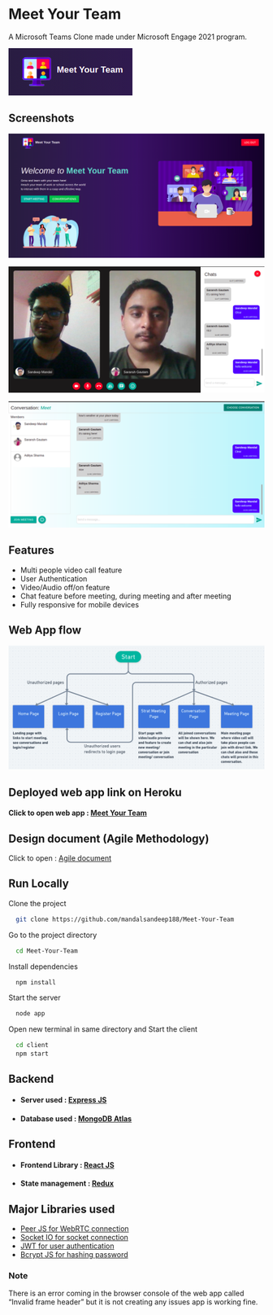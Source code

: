 # Meet Your Team

A Microsoft Teams Clone made under Microsoft Engage 2021 program.

![Logo](./screenshots/Logo.png)

## Screenshots

![App Screenshot](./screenshots/HomeScreen.png)

![App Screenshot](./screenshots/MeetScreen.png)

![App Screenshot](./screenshots/ConversationScreen.png)

## Features

- Multi people video call feature
- User Authentication
- Video/Audio off/on feature
- Chat feature before meeting, during meeting and after meeting
- Fully responsive for mobile devices

## Web App flow

![Web app flow](./screenshots/WebAppFlow.png)

## Deployed web app link on Heroku

#### Click to open web app : [Meet Your Team](https://meetyourteam.herokuapp.com/)

## Design document (Agile Methodology)

Click to open : [Agile document](https://tinyurl.com/44yxj2z5)

## Run Locally

Clone the project

```bash
  git clone https://github.com/mandalsandeep188/Meet-Your-Team
```

Go to the project directory

```bash
  cd Meet-Your-Team
```

Install dependencies

```bash
  npm install
```

Start the server

```bash
  node app
```

Open new terminal in same directory and Start the client

```bash
  cd client
  npm start
```

## Backend

- #### Server used : [Express JS](https://expressjs.com/)
- #### Database used : [MongoDB Atlas](https://www.mongodb.com/cloud/atlas)

## Frontend

- #### Frontend Library : [React JS](https://reactjs.org/)
- #### State management : [Redux](https://redux.js.org/)

## Major Libraries used

- [Peer JS for WebRTC connection](https://peerjs.com)
- [Socket IO for socket connection](https://socket.io/)
- [JWT for user authentication](https://www.npmjs.com/package/jsonwebtoken)
- [Bcrypt JS for hashing password](https://www.npmjs.com/package/bcryptjs)

### Note

There is an error coming in the browser console of the web app called “Invalid frame header” but it is not creating any issues app is working fine.
